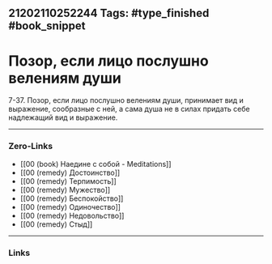 21202110252244
Tags: #type_finished #book_snippet 
---
# Позор, если лицо послушно велениям души

 7-37. Позор, если лицо послушно велениям души, принимает вид и выражение, сообразные с ней, а сама душа не в силах придать себе надлежащий вид и выражение. 

---
### Zero-Links
 - [[00 (book) Наедине с собой - Meditations]]
 - [[00 (remedy) Достоинство]]
 - [[00 (remedy) Терпимость]]
 - [[00 (remedy) Мужество]]
 - [[00 (remedy) Беспокойство]]
 - [[00 (remedy) Одиночество]]
 - [[00 (remedy) Недовольство]]
 - [[00 (remedy) Стыд]]

---
### Links
